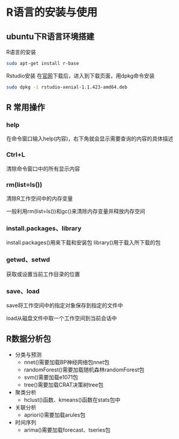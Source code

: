 # R语言的安装与使用

## ubuntu下R语言环境搭建

R语言的安装

```bash
sudo apt-get install r-base
```

Rstudio安装
在[官网](https://www.rstudio.com/products/rstudio/download/)下载后，进入到下载页面，用dpkg命令安装

```bash
sudo dpkg -i rstudio-xenial-1.1.423-amd64.deb
```

## R 常用操作

### help

在命令窗口输入help(内容)，右下角就会显示需要查询的内容的具体描述

### Ctrl+L

清除命令窗口中的所有显示内容

### rm(list=ls())

清除R工作空间中的内存变量

一般利用rm(list=ls())和gc()来清除内存变量并释放内存空间

### install.packages、library

install.packages()用来下载和安装包
library()用于载入所下载的包

### getwd、setwd

获取或设置当前工作目录的位置

### save、load

save将工作空间中的指定对象保存到指定的文件中

load从磁盘文件中取一个工作空间到当前会话中

## R数据分析包

+ 分类与预测
	+ nnet()需要加载BP神经网络包nnet包
	+ randomForest()需要加载随机森林randomForest包
	+ svm()需要加载e1071包
	+ tree()需要加载CRAT决策树tree包
+ 聚类分析
	+ hclust()函数、kmeans()函数在stats包中
+ 关联分析
	+ apriori()需要加载arules包
+ 时间序列
	+ arima()需要加载forecast、tseries包